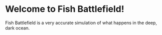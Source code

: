 # Welcome to Fish Battlefield!

Fish Battlefield is a very accurate simulation of what happens in the deep, dark ocean.
